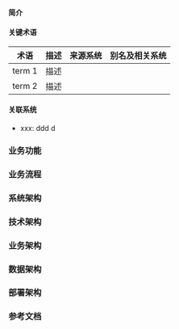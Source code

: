 #### 简介

#### 关键术语

| 术语	        |      描述         |    来源系统    | 别名及相关系统   |
| ------------- |:-------------:|:-------------:   |:-------------:|
| term 1        |     描述       |                  |
| term 2        |     描述       |                  |


#### 关联系统

+ xxx: ddd d

### 业务功能

### 业务流程

### 系统架构

### 技术架构

### 业务架构

### 数据架构

### 部署架构

### 参考文档
